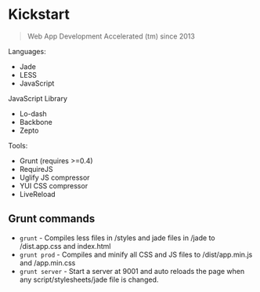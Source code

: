 # Kickstart
> Web App Development Accelerated (tm) since 2013

Languages:
- Jade
- LESS
- JavaScript

JavaScript Library
- Lo-dash
- Backbone
- Zepto

Tools:
- Grunt (requires >=0.4)
- RequireJS
- Uglify JS compressor
- YUI CSS compressor
- LiveReload

## Grunt commands

- `grunt` - Compiles less files in /styles and jade files in /jade to /dist.app.css and index.html
- `grunt prod` - Compiles and minify all CSS and JS files to /dist/app.min.js and /app.min.css
- `grunt server` - Start a server at 9001 and auto reloads the page when any script/stylesheets/jade file is changed.
